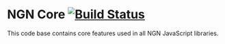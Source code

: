 # NGN Core [![Build Status](https://semaphoreci.com/api/v1/ngn/ngn-data/branches/master/badge.svg)](https://semaphoreci.com/ngn/ngn-data)

This code base contains core features used in all NGN JavaScript libraries.
